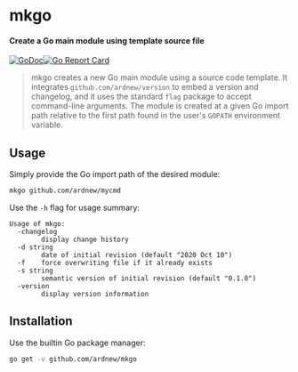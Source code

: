 [docimg]:https://godoc.org/github.com/ardnew/mkgo?status.svg
[docurl]:https://godoc.org/github.com/ardnew/mkgo
[repimg]:https://goreportcard.com/badge/github.com/ardnew/mkgo
[repurl]:https://goreportcard.com/report/github.com/ardnew/mkgo

# mkgo
#### Create a Go main module using template source file

[![GoDoc][docimg]][docurl][![Go Report Card][repimg]][repurl]

> mkgo creates a new Go main module using a source code template.
> It integrates `github.com/ardnew/version` to embed a version and changelog,
> and it uses the standard `flag` package to accept command-line arguments.
> The module is created at a given Go import path relative to the first path
> found in the user's `GOPATH` environment variable.

## Usage

Simply provide the Go import path of the desired module:

```sh
mkgo github.com/ardnew/mycmd
```

Use the `-h` flag for usage summary:

```
Usage of mkgo:
  -changelog
		display change history
  -d string
		date of initial revision (default "2020 Oct 10")
  -f    force overwriting file if it already exists
  -s string
		semantic version of initial revision (default "0.1.0")
  -version
		display version information
```

## Installation

Use the builtin Go package manager:

```sh
go get -v github.com/ardnew/mkgo
```

